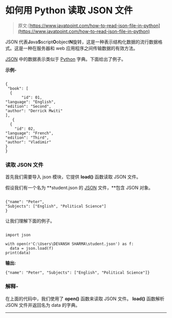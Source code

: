 # 如何用 Python 读取 JSON 文件

> 原文:[https://www.javatpoint.com/how-to-read-json-file-in-python](https://www.javatpoint.com/how-to-read-json-file-in-python)

JSON 代表**J**ava**S**script**O**object**N**旋转，这是一种表示结构化数据的流行数据格式。这是一种在服务器和 web 应用程序之间传输数据的有效方法。

[JSON](https://www.javatpoint.com/json-tutorial) 中的数据表示类似于 [Python](https://www.javatpoint.com/python-tutorial) 字典。下面给出了例子。

**示例-**

```

{  
 "book": [  
  {   
       "id": 01,  
"language": "English",  
"edition": "Second",  
"author": "Derrick Mwiti"   
],  
   {  
  {   
    "id": 02,  
"language": "French",  
"edition": "Third",  
"author": "Vladimir"   
}  
}  

```

### 读取 JSON 文件

首先我们需要导入 json 模块，它提供 **load()** 函数读取 JSON 文件。

假设我们有一个名为 **student.json 的 [JSON](https://www.javatpoint.com/json-full-form) 文件，**包含 JSON 对象。

```

{"name": "Peter", 
"Subjects": ["English", "Political Science"]
}

```

让我们理解下面的例子。

```

import json

with open(r'C:\Users\DEVANSH SHARMA\student.json') as f:
  data = json.load(f)
print(data)

```

**输出:**

```
{"name": "Peter", "Subjects": ["English", "Political Science"]}

```

### 解释-

在上面的代码中，我们使用了 **open()** 函数来读取 JSON 文件。 **load()** 函数解析 JSON 文件并返回名为 data 的字典。

* * *